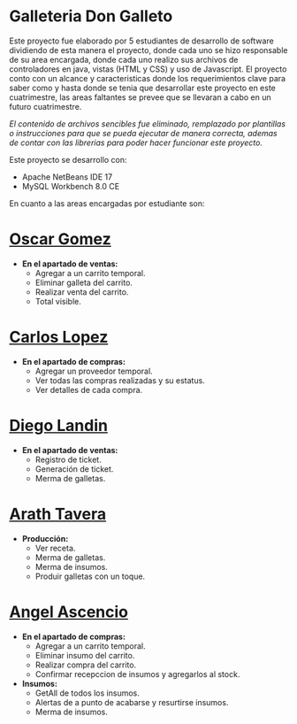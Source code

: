 # Galleteria Don Galleto

Este proyecto fue elaborado por 5 estudiantes de desarrollo de software dividiendo de esta manera el proyecto, donde cada uno se hizo responsable de su area encargada, donde cada uno realizo sus archivos de controladores en java, vistas (HTML y CSS) y uso de Javascript.
El proyecto conto con un alcance y caracteristicas donde los requerimientos clave para saber como y hasta donde se tenia que desarrollar este proyecto en este cuatrimestre, las areas faltantes se prevee que se llevaran a cabo en un futuro cuatrimestre.

*El contenido de archivos sencibles fue eliminado, remplazado por plantillas o instrucciones para que se pueda ejecutar de manera correcta, ademas de contar con las librerias para poder hacer funcionar este proyecto.*

Este proyecto se desarrollo con:
  *  Apache NetBeans IDE 17
  *  MySQL Workbench 8.0 CE

En cuanto a las areas encargadas por estudiante son:

# [Oscar Gomez](https://github.com/nombre-de-usuario)
  * **En el apartado de ventas:**
    * Agregar a un carrito temporal.
    * Eliminar galleta del carrito.
    * Realizar venta del carrito.
    * Total visible.

# [Carlos Lopez](https://github.com/carlosraul9)
  * **En el apartado de compras:**
    * Agregar un proveedor temporal.
    * Ver todas las compras realizadas y su estatus.
    * Ver detalles de cada compra.

# [Diego Landin](https://github.com/IDGS-901-22002343)
  * **En el apartado de ventas:**
    * Registro de ticket.
    * Generación de ticket.
    * Merma de galletas.

# [Arath Tavera](https://github.com/nombre-de-usuario)
  * **Producción:**
    * Ver receta.
    * Merma de galletas.
    * Merma de insumos.
    * Produir galletas con un toque.

# [Angel Ascencio](https://github.com/Angel-Ascencio)
  * **En el apartado de compras:**
      * Agregar a un carrito temporal.
      * Eliminar insumo del carrito.
      * Realizar compra del carrito.
      * Confirmar recepccion de insumos y agregarlos al stock.
  * **Insumos:**
      * GetAll de todos los insumos.
      * Alertas de a punto de acabarse y resurtirse insumos.
      * Merma de insumos.
